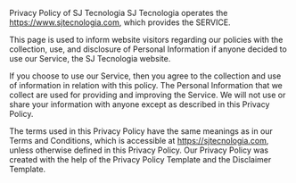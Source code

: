 Privacy Policy of SJ Tecnologia
SJ Tecnologia operates the https://www.sjtecnologia.com, which provides the SERVICE.

This page is used to inform website visitors regarding our policies with the collection, use, and disclosure of Personal Information if anyone decided to use our Service, the SJ Tecnologia website.

If you choose to use our Service, then you agree to the collection and use of information in relation with this policy. The Personal Information that we collect are used for providing and improving the Service. We will not use or share your information with anyone except as described in this Privacy Policy.

The terms used in this Privacy Policy have the same meanings as in our Terms and Conditions, which is accessible at https://sjtecnologia.com, unless otherwise defined in this Privacy Policy. Our Privacy Policy was created with the help of the Privacy Policy Template and the Disclaimer Template.
